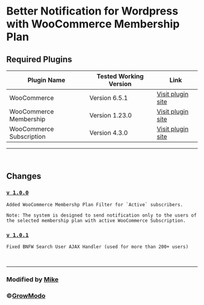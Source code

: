 # Better Notification for Wordpress with WooCommerce Membership Plan

## Required Plugins

| Plugin Name              | Tested Working Version | Link                                                                             |
| ------------------------ | ---------------------- | -------------------------------------------------------------------------------- |
| WooCommerce              | Version 6.5.1          | [Visit plugin site](https://woocommerce.com/)                                    |
| WooCommerce Membership   | Version 1.23.0         | [Visit plugin site](https://woocommerce.com/products/woocommerce-memberships/)   |
| WooCommerce Subscription | Version 4.3.0          | [Visit plugin site](https://woocommerce.com/products/woocommerce-subscriptions/) |

---

<br/>

## Changes

### [`v 1.0.0`](https://github.com/mikesaraus/bnfw_wcmp/releases/tag/v1.0.0)

```
Added WooCommerce Membershp Plan Filter for `Active` subscribers.

Note: The system is designed to send notification only to the users of the selected membership plan with active WooCommerce Subscription.
```

### [`v 1.0.1`](https://github.com/mikesaraus/bnfw_wcmp/releases/tag/v1.0.1)

```
Fixed BNFW Search User AJAX Handler (used for more than 200+ users)
```

<br/>

<hr/>

### Modified by [Mike](https://github.com/mikesaraus)

### ©[GrowModo](https://growmodo.com)
